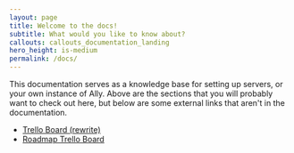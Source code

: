 ```yaml
---
layout: page
title: Welcome to the docs!
subtitle: What would you like to know about?
callouts: callouts_documentation_landing
hero_height: is-medium
permalink: /docs/
---
```


This documentation serves as a knowledge base for setting up servers, or your
own instance of Ally.  Above are the sections that you will probably want to
check out here, but below are some external links that aren't in the
documentation.

* [Trello Board (rewrite)](https://trello.com/b/cjyoYOiC)
* [Roadmap Trello Board](https://trello.com/b/A3aDVloX)
